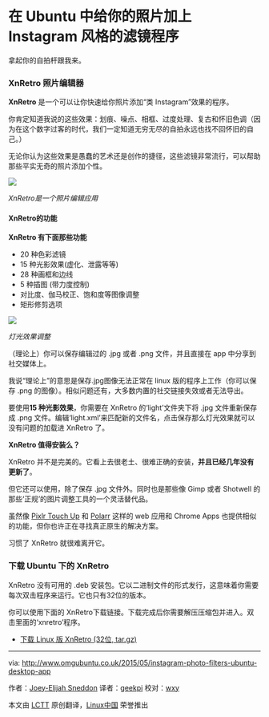 在 Ubuntu 中给你的照片加上 Instagram 风格的滤镜程序
================================================================================
拿起你的自拍杆跟我来。

### XnRetro 照片编辑器 ###

**XnRetro** 是一个可以让你快速给你照片添加“类 Instagram”效果的程序。

你肯定知道我说的这些效果：划痕、噪点、相框、过度处理、复古和怀旧色调（因为在这个数字过客的时代，我们一定知道无穷无尽的自拍永远也找不回怀旧的自己。）

无论你认为这些效果是愚蠢的艺术还是创作的捷径，这些滤镜非常流行，可以帮助那些平实无奇的照片添加个性。

![](http://www.omgubuntu.co.uk/wp-content/uploads/2015/05/instagram-app.jpg)

*XnRetro是一个照片编辑应用*

#### XnRetro的功能 ####

**XnRetro 有下面那些功能**

- 20 种色彩滤镜
- 15 种光影效果(虚化、泄露等等)
- 28 种画框和边线
- 5 种插图 (带力度控制)
- 对比度、伽马校正、饱和度等图像调整
- 矩形修剪选项

![](http://www.omgubuntu.co.uk/wp-content/uploads/2015/05/Screen-Shot-2015-05-10-at-23.30.01-e1431297068833.png)

*灯光效果调整*

（理论上）你可以保存编辑过的 .jpg 或者 .png 文件，并且直接在 app 中分享到社交媒体上。

我说“理论上”的意思是保存.jpg图像无法正常在 linux 版的程序上工作（你可以保存 .png 的图像）。相似问题还有，大多数内置的社交链接失效或者无法导出。

要使用**15 种光影效果**，你需要在 XnRetro 的‘light’文件夹下将 .jpg 文件重新保存成 .png 文件。编辑‘light.xml’来匹配新的文件名，点击保存那么灯光效果就可以没有问题的加载进 XnRetro 了。


**XnRetro 值得安装么？**

XnRetro 并不是完美的。它看上去很老土、很难正确的安装，**并且已经几年没有更新了**。

但它还可以使用，除了保存 .jpg 文件外。同时也是那些像 Gimp 或者 Shotwell 的那些‘正规’的图片调整工具的一个灵活替代品。

虽然像 [Pixlr Touch Up][1] 和 [Polarr][2] 这样的 web 应用和 Chrome Apps 也提供相似的功能，但你也许正在寻找真正原生的解决方案。

习惯了 XnRetro 就很难离开它。

### 下载 Ubuntu 下的 XnRetro ###

XnRetro 没有可用的 .deb 安装包。它以二进制文件的形式发行，这意味着你需要每次双击程序来运行。它也只有32位的版本。

你可以使用下面的 XnRetro下载链接。下载完成后你需要解压压缩包并进入。双击里面的‘xnretro’程序。

- [下载 Linux 版 XnRetro (32位, tar.gz)][3]

--------------------------------------------------------------------------------

via: http://www.omgubuntu.co.uk/2015/05/instagram-photo-filters-ubuntu-desktop-app

作者：[Joey-Elijah Sneddon][a]
译者：[geekpi](https://github.com/geekpi)
校对：[wxy](https://github.com/wxy)

本文由 [LCTT](https://github.com/LCTT/TranslateProject) 原创翻译，[Linux中国](https://linux.cn/) 荣誉推出

[a]:https://plus.google.com/117485690627814051450/?rel=author
[1]:http://www.omgchrome.com/?s=pixlr
[2]:http://www.omgchrome.com/the-best-chrome-apps-of-2014/
[3]:http://www.xnview.com/en/xnretro/#downloads
